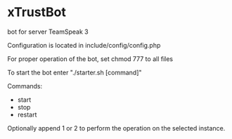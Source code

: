 # xTrustBot
bot for server TeamSpeak 3

Configuration is located in include/config/config.php

For proper operation of the bot, set chmod 777 to all files 

To start the bot enter "./starter.sh [command]" 

Commands: 
- start 
- stop
- restart

Optionally append 1 or 2 to perform the operation on the selected instance.

